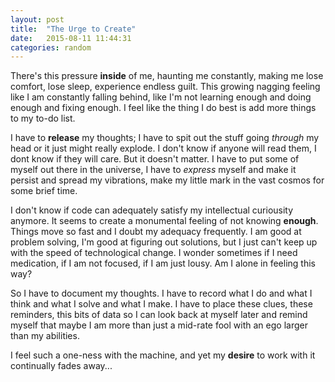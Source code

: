 ```yaml
---
layout: post
title:  "The Urge to Create"
date:   2015-08-11 11:44:31
categories: random
---
```


There's this pressure **inside** of me, haunting me constantly, making me lose comfort, lose sleep, experience endless guilt. This growing nagging feeling like I am constantly falling behind, like I'm not learning enough and doing enough and fixing enough. I feel like the thing I do best is add more things to my to-do list.

I have to **release** my thoughts; I have to spit out the stuff going *through* my head or it just might really explode. I don't know if anyone will read them, I dont know if they will care. But it doesn't matter. I have to put some of myself out there in the universe, I have to *express* myself and make it persist and spread my vibrations, make my little mark in the vast cosmos for some brief time.

I don't know if code can adequately satisfy my intellectual curiousity anymore. It seems to create a monumental feeling of not knowing **enough**. Things move so fast and I doubt my adequacy frequently. I am good at problem solving, I'm good at figuring out solutions, but I just can't keep up with the speed of technological change. I wonder sometimes if I need medication, if I am not focused, if I am just lousy. Am I alone in feeling this way?

So I have to document my thoughts. I have to record what I do and what I think and what I solve and what I make. I have to place these clues, these reminders, this bits of data so I can look back at myself later and remind myself that maybe I am more than just a mid-rate fool with an ego larger than my abilities.

I feel such a one-ness with the machine, and yet my **desire** to work with it continually fades away...

